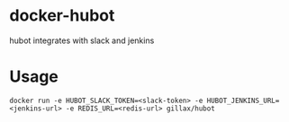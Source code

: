 # docker-hubot
hubot integrates with slack and jenkins

# Usage
```
docker run -e HUBOT_SLACK_TOKEN=<slack-token> -e HUBOT_JENKINS_URL=<jenkins-url> -e REDIS_URL=<redis-url> gillax/hubot
```
